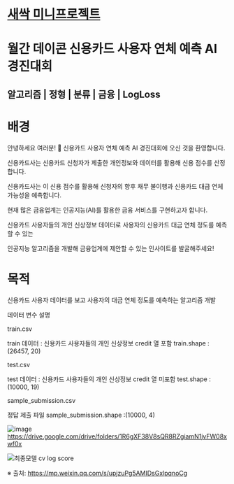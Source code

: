 # [새싹 미니프로젝트](https://dacon.io/competitions/official/235713/data)

# 월간 데이콘 신용카드 사용자 연체 예측 AI 경진대회
## 알고리즘 | 정형 | 분류 | 금융 | LogLoss

# 배경
안녕하세요 여러분! 🙌 신용카드 사용자 연체 예측 AI 경진대회에 오신 것을 환영합니다. 

신용카드사는 신용카드 신청자가 제출한 개인정보와 데이터를 활용해 신용 점수를 산정합니다. 

신용카드사는 이 신용 점수를 활용해 신청자의 향후 채무 불이행과 신용카드 대급 연체 가능성을 예측합니다. 

현재 많은 금융업계는 인공지능(AI)를 활용한 금융 서비스를 구현하고자 합니다. 



신용카드 사용자들의 개인 신상정보 데이터로 사용자의 신용카드 대금 연체 정도를 예측할 수 있는 

인공지능 알고리즘을 개발해 금융업계에 제안할 수 있는 인사이트를 발굴해주세요!


# 목적
신용카드 사용자 데이터를 보고 사용자의 대금 연체 정도를 예측하는 알고리즘 개발 

데이터 변수 설명


train.csv

train 데이터 : 신용카드 사용자들의 개인 신상정보
credit 열 포함
train.shape : (26457, 20)


test.csv

test 데이터 : 신용카드 사용자들의 개인 신상정보
credit 열 미포함
test.shape : (10000, 19)


sample_submission.csv

정답 제출 파일
sample_submission.shape :(10000, 4)

![image](https://github.com/user-attachments/assets/b30568c4-3cff-4f12-82d7-30227cb64773)
https://drive.google.com/drive/folders/1R6gXF38V8sQR8RZgiamN1jvFW08xwf0x

![최종모델 cv log score](https://github.com/user-attachments/assets/8304446c-d684-43fe-b80d-81fadfb68c85)



※ 출처:  https://mp.weixin.qq.com/s/upjzuPg5AMIDsGxlpqnoCg
